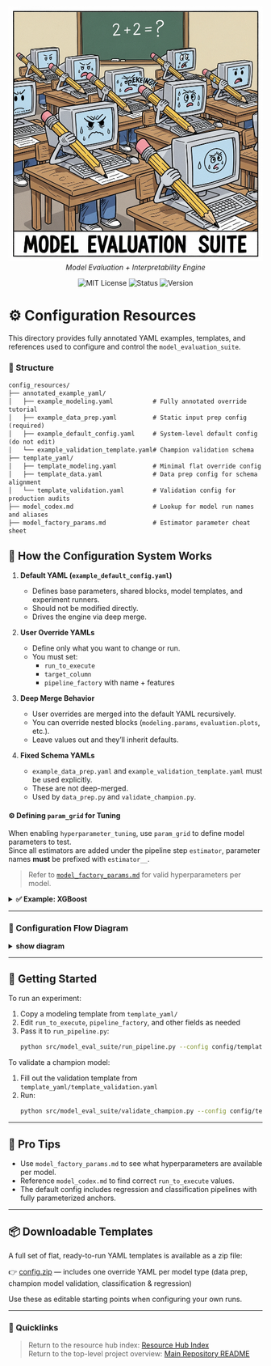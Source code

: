 <file name=0 path=/Users/garrettschumacher/Documents/git_repos/model_evaluation_suite/README.md><p align="center">
  <img src="../../repo_files/hero_banner.png" width="600"/>
  <br>
  <em>Model Evaluation + Interpretability Engine</em>
</p>
<p align="center">
  <img alt="MIT License" src="https://img.shields.io/badge/license-MIT-blue">
  <img alt="Status" src="https://img.shields.io/badge/status-beta-yellow">
  <img alt="Version" src="https://img.shields.io/badge/version-v0.1.0-blueviolet">
</p>

# ⚙️ Configuration Resources

This directory provides fully annotated YAML examples, templates, and references used to configure and control the `model_evaluation_suite`.

### 📁 Structure

```plaintext
config_resources/
├── annotated_example_yaml/
│   ├── example_modeling.yaml           # Fully annotated override tutorial
│   ├── example_data_prep.yaml          # Static input prep config (required)
│   ├── example_default_config.yaml     # System-level default config (do not edit)
│   └── example_validation_template.yaml# Champion validation schema
├── template_yaml/
│   ├── template_modeling.yaml          # Minimal flat override config
│   ├── template_data.yaml              # Data prep config for schema alignment
│   └── template_validation.yaml        # Validation config for production audits
├── model_codex.md                      # Lookup for model run names and aliases
├── model_factory_params.md             # Estimator parameter cheat sheet
```

## 🧠 How the Configuration System Works

1. **Default YAML (`example_default_config.yaml`)**
   - Defines base parameters, shared blocks, model templates, and experiment runners.
   - Should not be modified directly.
   - Drives the engine via deep merge.

2. **User Override YAMLs**
   - Define only what you want to change or run.
   - You must set:
     - `run_to_execute`
     - `target_column`
     - `pipeline_factory` with name + features

3. **Deep Merge Behavior**
   - User overrides are merged into the default YAML recursively.
   - You can override nested blocks (`modeling.params`, `evaluation.plots`, etc.).
   - Leave values out and they’ll inherit defaults.

4. **Fixed Schema YAMLs**
   - `example_data_prep.yaml` and `example_validation_template.yaml` must be used explicitly.
   - These are not deep-merged.
   - Used by `data_prep.py` and `validate_champion.py`.

#### ⚙️ Defining `param_grid` for Tuning

When enabling `hyperparameter_tuning`, use `param_grid` to define model parameters to test.  
Since all estimators are added under the pipeline step `estimator`, parameter names **must** be prefixed with `estimator__`.

>Refer to [`model_factory_params.md`](model_factory_params.md) for valid hyperparameters per model.

<details>
<summary><strong>✅ Example: XGBoost</strong></summary>

```yaml
hyperparameter_tuning:
  run: true
  cv_folds: 5
  scoring: f1
  verbose: 1
  param_grid:
    estimator__n_estimators: [100, 150]
    estimator__max_depth: [3, 5]
    estimator__learning_rate: [0.05, 0.1]
```

</details>

---

### 🧭 Configuration Flow Diagram

<details>
<summary><strong>show diagram</strong></summary>

```mermaid
flowchart TD
  A["Default Config"]
  B["User Override YAML"]
  C["🔁 Deep Merge Engine"]
  D["Final Merged Config Dict"]
  E[run_pipeline.py]
  F[validate_champion.py]

  A --> C
  B --> C
  C --> D
  D --> E
  D --> F
```

</details>

___

## 🚀 Getting Started

To run an experiment:

1. Copy a modeling template from `template_yaml/`
2. Edit `run_to_execute`, `pipeline_factory`, and other fields as needed
3. Pass it to `run_pipeline.py`:
   ```bash
   python src/model_eval_suite/run_pipeline.py --config config/template_yaml/template_modeling.yaml
   ```

To validate a champion model:

1. Fill out the validation template from `template_yaml/template_validation.yaml`
2. Run:
   ```bash
   python src/model_eval_suite/validate_champion.py --config config/template_yaml/template_validation.yaml
   ```

---

## 📌 Pro Tips

- Use `model_factory_params.md` to see what hyperparameters are available per model.
- Reference `model_codex.md` to find correct `run_to_execute` values.
- The default config includes regression and classification pipelines with fully parameterized anchors.

---

## 📦 Downloadable Templates

A full set of flat, ready-to-run YAML templates is available as a zip file:

👉 [config.zip](config.zip) — includes one override YAML per model type (data prep, champion model validation, classification & regression)

Use these as editable starting points when configuring your own runs.

---

### 📎 Quicklinks
> Return to the resource hub index: [Resource Hub Index](../hub_index.md)  
> Return to the top-level project overview: [Main Repository README](../../README.md)
